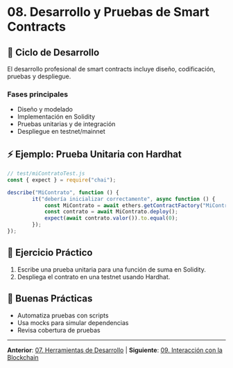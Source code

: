 # 08. Desarrollo y Pruebas de Smart Contracts

## 🧪 Ciclo de Desarrollo

El desarrollo profesional de smart contracts incluye diseño, codificación, pruebas y despliegue.

### Fases principales

- Diseño y modelado
- Implementación en Solidity
- Pruebas unitarias y de integración
- Despliegue en testnet/mainnet

## ⚡ Ejemplo: Prueba Unitaria con Hardhat

```javascript
// test/miContratoTest.js
const { expect } = require("chai");

describe("MiContrato", function () {
		it("debería inicializar correctamente", async function () {
			const MiContrato = await ethers.getContractFactory("MiContrato");
			const contrato = await MiContrato.deploy();
			expect(await contrato.valor()).to.equal(0);
		});
});
```

## 📝 Ejercicio Práctico

1. Escribe una prueba unitaria para una función de suma en Solidity.
2. Despliega el contrato en una testnet usando Hardhat.

## 🎯 Buenas Prácticas

- Automatiza pruebas con scripts
- Usa mocks para simular dependencias
- Revisa cobertura de pruebas

---

**Anterior**: [07. Herramientas de Desarrollo](./07-herramientas-desarrollo.md) | **Siguiente**: [09. Interacción con la Blockchain](./09-interaccion-blockchain.md)
